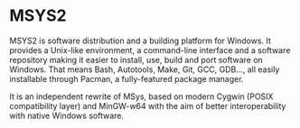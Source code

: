 # MSYS2

MSYS2 is software distribution and a building platform for Windows. It provides a Unix-like environment, a command-line interface and a software repository making it easier to install, use, build and port software on Windows. That means Bash, Autotools, Make, Git, GCC, GDB..., all easily installable through Pacman, a fully-featured package manager.

It is an independent rewrite of MSys, based on modern Cygwin (POSIX compatibility layer) and MinGW-w64 with the aim of better interoperability with native Windows software.
